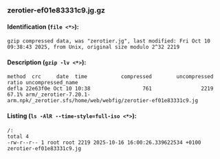 ### zerotier-ef01e83331c9.jg.gz
#### Identification (`file <*>`):
```
gzip compressed data, was "zerotier.jg", last modified: Fri Oct 10 09:38:43 2025, from Unix, original size modulo 2^32 2219
```
#### Description (`gzip -lv <*>`):
```
method  crc     date  time           compressed        uncompressed  ratio uncompressed_name
defla 22e63f0e Oct 10 10:38                 761                2219  67.1% arm/_zerotier-7.20.1-arm.npk/_zerotier.sfs/home/web/webfig/zerotier-ef01e83331c9.jg
```
#### Listing (`ls -AlR --time-style=full-iso <*>`):
```
/:
total 4
-rw-r--r-- 1 root root 2219 2025-10-16 16:00:26.339622534 +0100 zerotier-ef01e83331c9.jg
```

